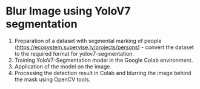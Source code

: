 # Blur Image using YoloV7 segmentation
1. Preparation of a dataset with segmental marking of people (https://ecosystem.supervise.ly/projects/persons) - convert the dataset to the required format for yolov7-segmentation.
2. Training YoloV7-Segmentation model in the Google Colab environment.
3. Application of the model on the image.
4. Processing the detection result in Colab and blurring the image behind the mask using OpenCV tools.

